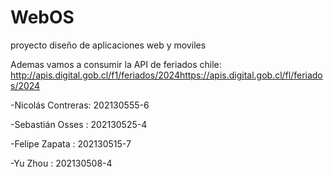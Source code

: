 # WebOS
proyecto diseño de aplicaciones web y moviles

Ademas vamos a consumir la API de feriados chile: http://apis.digital.gob.cl/f1/feriados/2024https://apis.digital.gob.cl/fl/feriados/2024

-Nicolás Contreras:     202130555-6 

-Sebastián Osses  :     202130525-4 

-Felipe Zapata    :     202130515-7

-Yu Zhou          :     202130508-4
